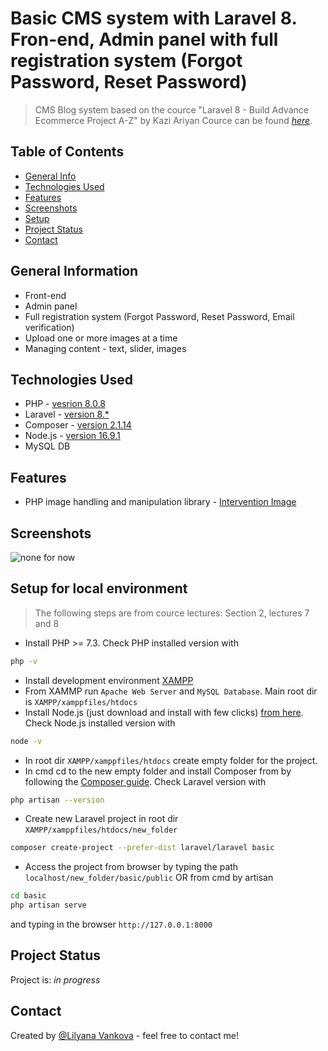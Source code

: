# Basic CMS system with Laravel 8. Fron-end, Admin panel with full registration system (Forgot Password, Reset Password)
> CMS Blog system based on the cource "Laravel 8 - Build Advance Ecommerce Project A-Z" by Kazi Ariyan 
> Cource can be found [_here_](https://www.udemy.com/course/laravel-advance-ecommerce-project/).

## Table of Contents
* [General Info](#general-information)
* [Technologies Used](#technologies-used)
* [Features](#features)
* [Screenshots](#screenshots)
* [Setup](#setup)
* [Project Status](#project-status)
* [Contact](#contact)
<!-- * [License](#license) -->


## General Information
- Front-end
- Admin panel
- Full registration system (Forgot Password, Reset Password, Email verification)
- Upload one or more images at a time
- Managing content - text, slider, images

## Technologies Used
- PHP - [vesrion 8.0.8](https://www.php.net/)
- Laravel - [version 8.*](https://laravel.com/)
- Composer - [version 2.1.14](https://getcomposer.org/)
- Node.js - [version 16.9.1](https://nodejs.org/en/)
- MySQL DB

## Features
- PHP image handling and manipulation library - [Intervention Image](http://image.intervention.io/)


## Screenshots
![none for now]()


## Setup for local environment
>The following steps are from cource lectures: Section 2, lectures 7 and 8
- Install PHP >= 7.3. Check PHP installed version with
```sh
php -v
```
- Install development environment [XAMPP](https://www.apachefriends.org/index.html)
- From XAMMP run `Apache Web Server` and `MySQL Database`. Main root dir is `XAMPP/xamppfiles/htdocs`
- Install Node.js (just download and install with few clicks) [from here](https://nodejs.org/en/). Check Node.js installed version with
```sh
node -v
```
- In root dir `XAMPP/xamppfiles/htdocs` create empty folder for the project.
- In cmd cd to the new empty folder and install Composer from by following the [Composer guide](https://getcomposer.org/download/). Check Laravel version with
```sh
php artisan --version
```
- Create new Laravel project in root dir `XAMPP/xamppfiles/htdocs/new_folder`
```sh
composer create-project --prefer-dist laravel/laravel basic
```
- Access the project from browser by typing the path `localhost/new_folder/basic/public` OR from cmd by artisan
```sh
cd basic
php artisan serve
```
and typing in the browser `http://127.0.0.1:8000`


## Project Status
Project is: _in progress_


## Contact
Created by [@Lilyana Vankova](https://github.com/Lilyah) - feel free to contact me!


<!-- Optional -->
<!-- ## License -->
<!-- This project is open source and available under the [... License](). -->

<!-- You don't have to include all sections - just the one's relevant to your project -->
